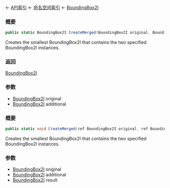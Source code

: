 ← [API索引](Api-Index) ← [命名空间索引](Namespace-Index) ← [BoundingBox2I](VRageMath.BoundingBox2I)

### 概要

```csharp
public static BoundingBox2I CreateMerged(BoundingBox2I original, BoundingBox2I additional)
```

Creates the smallest BoundingBox2I that contains the two specified BoundingBox2I instances.

### 返回

[BoundingBox2I](VRageMath.BoundingBox2I)

### 参数

* [BoundingBox2I](VRageMath.BoundingBox2I) original
* [BoundingBox2I](VRageMath.BoundingBox2I) additional
### 概要

```csharp
public static void CreateMerged(ref BoundingBox2I original, ref BoundingBox2I additional, out BoundingBox2I result)
```

Creates the smallest BoundingBox2I that contains the two specified BoundingBox2I instances.

### 参数

* [BoundingBox2I](VRageMath.BoundingBox2I) original
* [BoundingBox2I](VRageMath.BoundingBox2I) additional
* [BoundingBox2I](VRageMath.BoundingBox2I) result
